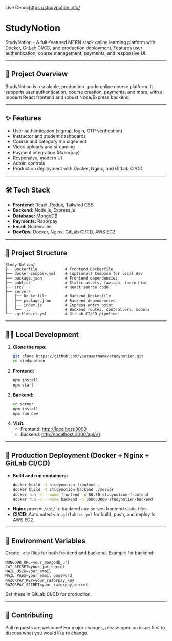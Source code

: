 Live Demo:https://studynotion.info/
# StudyNotion
StudyNotion - A full-featured MERN stack online learning platform with Docker, GitLab CI/CD, and production deployment. Features user authentication, course management, payments, and responsive UI.

---

## 🚀 Project Overview
StudyNotion is a scalable, production-grade online course platform. It supports user authentication, course creation, payments, and more, with a modern React frontend and robust Node/Express backend.

---

## ✨ Features
- User authentication (signup, login, OTP verification)
- Instructor and student dashboards
- Course and category management
- Video uploads and streaming
- Payment integration (Razorpay)
- Responsive, modern UI
- Admin controls
- Production deployment with Docker, Nginx, and GitLab CI/CD

---

## 🛠️ Tech Stack
- **Frontend:** React, Redux, Tailwind CSS
- **Backend:** Node.js, Express.js
- **Database:** MongoDB
- **Payments:** Razorpay
- **Email:** Nodemailer
- **DevOps:** Docker, Nginx, GitLab CI/CD, AWS EC2

---

## 📁 Project Structure
```
Study-Notion/
├── Dockerfile            # Frontend Dockerfile
├── docker-compose.yml    # (optional) Compose for local dev
├── package.json          # Frontend dependencies
├── public/               # Static assets, favicon, index.html
├── src/                  # React source code
├── server/
│   ├── Dockerfile        # Backend Dockerfile
│   ├── package.json      # Backend dependencies
│   ├── index.js          # Express entry point
│   └── ...               # Backend routes, controllers, models
└── .gitlab-ci.yml        # GitLab CI/CD pipeline
```

---

## 🧑‍💻 Local Development
1. **Clone the repo:**
   ```sh
   git clone https://github.com/yourusername/studynotion.git
   cd studynotion
   ```
2. **Frontend:**
   ```sh
   npm install
   npm start
   ```
3. **Backend:**
   ```sh
   cd server
   npm install
   npm run dev
   ```
4. **Visit:**
   - Frontend: [http://localhost:3000](http://localhost:3000)
   - Backend: [http://localhost:3000/api/v1](http://localhost:3000/api/v1)

---

## 🐳 Production Deployment (Docker + Nginx + GitLab CI/CD)
- **Build and run containers:**
  ```sh
  docker build -t studynotion-frontend .
  docker build -t studynotion-backend ./server
  docker run -d --name frontend -p 80:80 studynotion-frontend
  docker run -d --name backend -p 3000:3000 studynotion-backend
  ```
- **Nginx** proxies `/api/` to backend and serves frontend static files.
- **CI/CD:** Automated via `.gitlab-ci.yml` for build, push, and deploy to AWS EC2.

---

## 🔑 Environment Variables
Create `.env` files for both frontend and backend. Example for backend:
```
MONGODB_URL=your_mongodb_url
JWT_SECRET=your_jwt_secret
MAIL_USER=your_email
MAIL_PASS=your_email_password
RAZORPAY_KEY=your_razorpay_key
RAZORPAY_SECRET=your_razorpay_secret
```
Set these in GitLab CI/CD for production.

---

## 🤝 Contributing
Pull requests are welcome! For major changes, please open an issue first to discuss what you would like to change.


